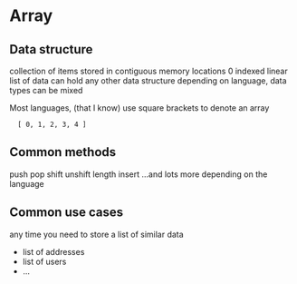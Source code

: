 # Array

## Data structure
collection of items stored in contiguous memory locations
0 indexed linear list of data
can hold any other data structure
depending on language, data types can be mixed

Most languages, (that I know) use square brackets to denote an array
```
  [ 0, 1, 2, 3, 4 ]
```

## Common methods
push
pop
shift
unshift
length
insert
...and lots more depending on the language


## Common use cases
any time you need to store a list of similar data
- list of addresses
- list of users
- ...
